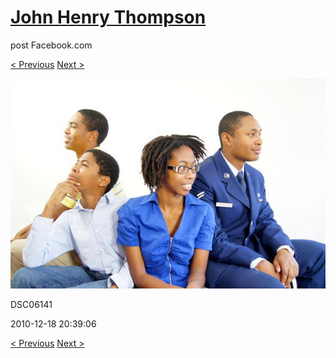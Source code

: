 # [John Henry Thompson](../README.md)
post Facebook.com

[< Previous](2010-12-18-37.md) [Next >](2010-12-18-39.md)

[![](../media/2010-12-18/Fam-2010-DSC06141.jpg)](../README.md)

DSC06141

2010-12-18 20:39:06

[< Previous](2010-12-18-37.md) [Next >](2010-12-18-39.md)